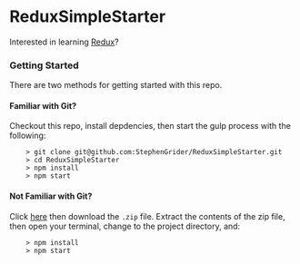 # ReduxSimpleStarter

Interested in learning [Redux](https://www.udemy.com/react-redux/)?

### Getting Started

There are two methods for getting started with this repo.

#### Familiar with Git?
Checkout this repo, install depdencies, then start the gulp process with the following:

```
    > git clone git@github.com:StephenGrider/ReduxSimpleStarter.git
    > cd ReduxSimpleStarter
    > npm install
    > npm start
```

#### Not Familiar with Git?
Click [here](https://github.com/StephenGrider/ReactStarter/releases) then download the `.zip` file.  Extract the contents of the zip file, then open your terminal, change to the project directory, and:

```
    > npm install
    > npm start
```

